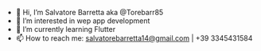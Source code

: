 - 👋 Hi, I’m Salvatore Barretta aka @Torebarr85
- 👀 I’m interested in wep app development
- 🌱 I’m currently learning Flutter
- 📫 How to reach me: salvatorebarretta14@gmail.com | +39 3345431584
<!---  💞️ I’m looking to collaborate on projects that allows me to grow professionally and satisfy my curiosity :)--->


<!---
Torebarr85/Torebarr85 is a ✨ special ✨ repository because its `README.md` (this file) appears on your GitHub profile.
You can click the Preview link to take a look at your changes.
--->

